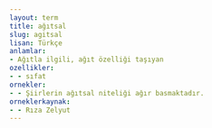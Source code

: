 ```yaml
---
layout: term
title: ağıtsal
slug: agitsal
lisan: Türkçe
anlamlar:
- Ağıtla ilgili, ağıt özelliği taşıyan
ozellikler:
- - sıfat
ornekler:
- - Şiirlerin ağıtsal niteliği ağır basmaktadır.
orneklerkaynak:
- - Rıza Zelyut
---
```

